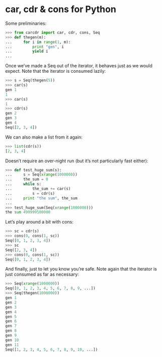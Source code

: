 car, cdr & cons for Python
==========================

Some preliminaries:

```python
>>> from carcdr import car, cdr, cons, Seq
>>> def thegen(m):
...     for i in range(1, m):
...         print "gen", i
...         yield i
... 
```

Once we’ve made a Seq out of the iterator, it behaves just as we would expect. Note that the iterator is consumed lazily:

```python
>>> s = Seq(thegen(5))
>>> car(s)
gen 1
1
>>> car(s)
1
>>> cdr(s)
gen 2
gen 3
gen 4
Seq([2, 3, 4])
```

We can also make a list from it again:

```python
>>> list(cdr(s))
[2, 3, 4]
```

Doesn’t require an over-night run (but it’s not particularly fast either):

```python
>>> def test_huge_sum(s):
...     s = Seq(xrange(1000000))
...     the_sum = 0
...     while s:
...         the_sum += car(s)
...         s = cdr(s)
...     print "the sum", the_sum
...
>>> test_huge_sum(Seq(xrange(1000000)))
the sum 499999500000
```

Let’s play around a bit with cons:

```python
>>> sc = cdr(s)
>>> cons(0, cons(1, sc))
Seq([0, 1, 2, 3, 4])
>>> sc
Seq([2, 3, 4])
>>> cons(0, cons(1, sc))
Seq([0, 1, 2, 3, 4])
```

And finally, just to let you know you’re safe. Note again that the iterator is just consumed as far as necessary:

```python
>>> Seq(xrange(1000000))
Seq([0, 1, 2, 3, 4, 5, 6, 7, 8, 9, ...])
>>> Seq(thegen(1000000))
gen 1
gen 2
gen 3
gen 4
gen 5
gen 6
gen 7
gen 8
gen 9
gen 10
gen 11
Seq([1, 2, 3, 4, 5, 6, 7, 8, 9, 10, ...])
```
